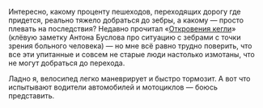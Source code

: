 ﻿Интересно, какому проценту пешеходов, переходящих дорогу где придется, реально тяжело добраться до зебры, а какому — просто плевать на последствия? Недавно прочитал «[Откровения кегли](http://mymaster.livejournal.com/344609.html)» (клёвую заметку Антона Буслова про ситуацию с зебрами с точки зрения больного человека) — но мне всё равно трудно поверить, что все эти упитанные и совсем не старые люди настолько измотаны, что не могут добраться до перехода.

Ладно я, велосипед легко маневрирует и быстро тормозит. А вот что испытывают водители автомобилей и мотоциклов — боюсь представить.